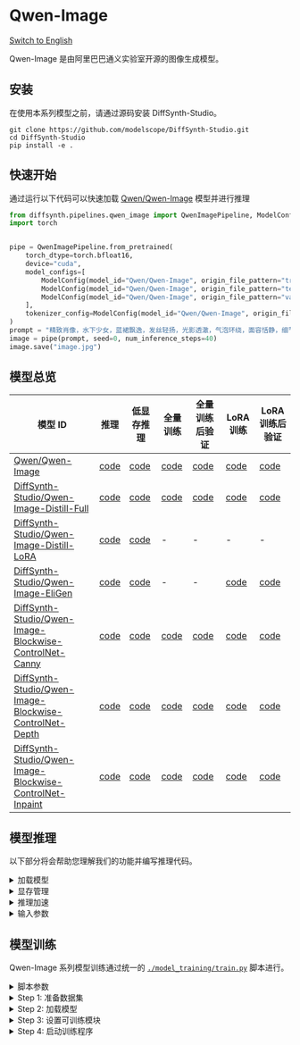 # Qwen-Image

[Switch to English](./README.md)

Qwen-Image 是由阿里巴巴通义实验室开源的图像生成模型。

## 安装

在使用本系列模型之前，请通过源码安装 DiffSynth-Studio。

```shell
git clone https://github.com/modelscope/DiffSynth-Studio.git
cd DiffSynth-Studio
pip install -e .
```

## 快速开始

通过运行以下代码可以快速加载 [Qwen/Qwen-Image](https://www.modelscope.cn/models/Qwen/Qwen-Image) 模型并进行推理

```python
from diffsynth.pipelines.qwen_image import QwenImagePipeline, ModelConfig
import torch


pipe = QwenImagePipeline.from_pretrained(
    torch_dtype=torch.bfloat16,
    device="cuda",
    model_configs=[
        ModelConfig(model_id="Qwen/Qwen-Image", origin_file_pattern="transformer/diffusion_pytorch_model*.safetensors"),
        ModelConfig(model_id="Qwen/Qwen-Image", origin_file_pattern="text_encoder/model*.safetensors"),
        ModelConfig(model_id="Qwen/Qwen-Image", origin_file_pattern="vae/diffusion_pytorch_model.safetensors"),
    ],
    tokenizer_config=ModelConfig(model_id="Qwen/Qwen-Image", origin_file_pattern="tokenizer/"),
)
prompt = "精致肖像，水下少女，蓝裙飘逸，发丝轻扬，光影透澈，气泡环绕，面容恬静，细节精致，梦幻唯美。"
image = pipe(prompt, seed=0, num_inference_steps=40)
image.save("image.jpg")
```

## 模型总览

|模型 ID|推理|低显存推理|全量训练|全量训练后验证|LoRA 训练|LoRA 训练后验证|
|-|-|-|-|-|-|-|
|[Qwen/Qwen-Image](https://www.modelscope.cn/models/Qwen/Qwen-Image)|[code](./model_inference/Qwen-Image.py)|[code](./model_inference_low_vram/Qwen-Image.py)|[code](./model_training/full/Qwen-Image.sh)|[code](./model_training/validate_full/Qwen-Image.py)|[code](./model_training/lora/Qwen-Image.sh)|[code](./model_training/validate_lora/Qwen-Image.py)|
|[DiffSynth-Studio/Qwen-Image-Distill-Full](https://www.modelscope.cn/models/DiffSynth-Studio/Qwen-Image-Distill-Full)|[code](./model_inference/Qwen-Image-Distill-Full.py)|[code](./model_inference_low_vram/Qwen-Image-Distill-Full.py)|[code](./model_training/full/Qwen-Image-Distill-Full.sh)|[code](./model_training/validate_full/Qwen-Image-Distill-Full.py)|[code](./model_training/lora/Qwen-Image-Distill-Full.sh)|[code](./model_training/validate_lora/Qwen-Image-Distill-Full.py)|
|[DiffSynth-Studio/Qwen-Image-Distill-LoRA](https://www.modelscope.cn/models/DiffSynth-Studio/Qwen-Image-Distill-LoRA)|[code](./model_inference/Qwen-Image-Distill-LoRA.py)|[code](./model_inference_low_vram/Qwen-Image-Distill-LoRA.py)|-|-|-|-|
|[DiffSynth-Studio/Qwen-Image-EliGen](https://www.modelscope.cn/models/DiffSynth-Studio/Qwen-Image-EliGen)|[code](./model_inference/Qwen-Image-EliGen.py)|[code](./model_inference_low_vram/Qwen-Image-EliGen.py)|-|-|[code](./model_training/lora/Qwen-Image-EliGen.sh)|[code](./model_training/validate_lora/Qwen-Image-EliGen.py)|
|[DiffSynth-Studio/Qwen-Image-Blockwise-ControlNet-Canny](https://modelscope.cn/models/DiffSynth-Studio/Qwen-Image-Blockwise-ControlNet-Canny)|[code](./model_inference/Qwen-Image-Blockwise-ControlNet-Canny.py)|[code](./model_inference_low_vram/Qwen-Image-Blockwise-ControlNet-Canny.py)|[code](./model_training/full/Qwen-Image-Blockwise-ControlNet-Canny.sh)|[code](./model_training/validate_full/Qwen-Image-Blockwise-ControlNet-Canny.py)|[code](./model_training/lora/Qwen-Image-Blockwise-ControlNet-Canny.sh)|[code](./model_training/validate_lora/Qwen-Image-Blockwise-ControlNet-Canny.py)|
|[DiffSynth-Studio/Qwen-Image-Blockwise-ControlNet-Depth](https://modelscope.cn/models/DiffSynth-Studio/Qwen-Image-Blockwise-ControlNet-Depth)|[code](./model_inference/Qwen-Image-Blockwise-ControlNet-Depth.py)|[code](./model_inference_low_vram/Qwen-Image-Blockwise-ControlNet-Depth.py)|[code](./model_training/full/Qwen-Image-Blockwise-ControlNet-Depth.sh)|[code](./model_training/validate_full/Qwen-Image-Blockwise-ControlNet-Depth.py)|[code](./model_training/lora/Qwen-Image-Blockwise-ControlNet-Depth.sh)|[code](./model_training/validate_lora/Qwen-Image-Blockwise-ControlNet-Depth.py)|
|[DiffSynth-Studio/Qwen-Image-Blockwise-ControlNet-Inpaint](https://modelscope.cn/models/DiffSynth-Studio/Qwen-Image-Blockwise-ControlNet-Inpaint)|[code](./model_inference/Qwen-Image-Blockwise-ControlNet-Inpaint.py)|[code](./model_inference_low_vram/Qwen-Image-Blockwise-ControlNet-Inpaint.py)|[code](./model_training/full/Qwen-Image-Blockwise-ControlNet-Inpaint.sh)|[code](./model_training/validate_full/Qwen-Image-Blockwise-ControlNet-Inpaint.py)|[code](./model_training/lora/Qwen-Image-Blockwise-ControlNet-Inpaint.sh)|[code](./model_training/validate_lora/Qwen-Image-Blockwise-ControlNet-Inpaint.py)|

## 模型推理

以下部分将会帮助您理解我们的功能并编写推理代码。

<details>

<summary>加载模型</summary>

模型通过 `from_pretrained` 加载：

```python
from diffsynth.pipelines.qwen_image import QwenImagePipeline, ModelConfig
import torch

pipe = QwenImagePipeline.from_pretrained(
    torch_dtype=torch.bfloat16,
    device="cuda",
    model_configs=[
        ModelConfig(model_id="Qwen/Qwen-Image", origin_file_pattern="transformer/diffusion_pytorch_model*.safetensors"),
        ModelConfig(model_id="Qwen/Qwen-Image", origin_file_pattern="text_encoder/model*.safetensors"),
        ModelConfig(model_id="Qwen/Qwen-Image", origin_file_pattern="vae/diffusion_pytorch_model.safetensors"),
    ],
    tokenizer_config=ModelConfig(model_id="Qwen/Qwen-Image", origin_file_pattern="tokenizer/"),
)
```

其中 `torch_dtype` 和 `device` 是计算精度和计算设备。`model_configs` 可通过多种方式配置模型路径：

* 从[魔搭社区](https://modelscope.cn/)下载模型并加载。此时需要填写 `model_id` 和 `origin_file_pattern`，例如

```python
ModelConfig(model_id="Qwen/Qwen-Image", origin_file_pattern="transformer/diffusion_pytorch_model*.safetensors"),
```

* 从本地文件路径加载模型。此时需要填写 `path`，例如

```python
ModelConfig(path="models/xxx.safetensors")
```

对于从多个文件加载的单一模型，使用列表即可，例如

```python
ModelConfig(path=[
    "models/Qwen/Qwen-Image/text_encoder/model-00001-of-00004.safetensors",
    "models/Qwen/Qwen-Image/text_encoder/model-00002-of-00004.safetensors",
    "models/Qwen/Qwen-Image/text_encoder/model-00003-of-00004.safetensors",
    "models/Qwen/Qwen-Image/text_encoder/model-00004-of-00004.safetensors",
])
```

`ModelConfig` 提供了额外的参数用于控制模型加载时的行为：

* `local_model_path`: 用于保存下载模型的路径，默认值为 `"./models"`。
* `skip_download`: 是否跳过下载，默认值为 `False`。当您的网络无法访问[魔搭社区](https://modelscope.cn/)时，请手动下载必要的文件，并将其设置为 `True`。

</details>


<details>

<summary>显存管理</summary>

DiffSynth-Studio 为 Qwen-Image 模型提供了细粒度的显存管理，让模型能够在低显存设备上进行推理，可通过以下代码开启 offload 功能，在显存有限的设备上将部分模块 offload 到内存中。

```python
pipe = QwenImagePipeline.from_pretrained(
    torch_dtype=torch.bfloat16,
    device="cuda",
    model_configs=[
        ModelConfig(model_id="Qwen/Qwen-Image", origin_file_pattern="transformer/diffusion_pytorch_model*.safetensors", offload_device="cpu"),
        ModelConfig(model_id="Qwen/Qwen-Image", origin_file_pattern="text_encoder/model*.safetensors", offload_device="cpu"),
        ModelConfig(model_id="Qwen/Qwen-Image", origin_file_pattern="vae/diffusion_pytorch_model.safetensors", offload_device="cpu"),
    ],
    tokenizer_config=ModelConfig(model_id="Qwen/Qwen-Image", origin_file_pattern="tokenizer/"),
)
pipe.enable_vram_management()
```

FP8 量化功能也是支持的：

```python
pipe = QwenImagePipeline.from_pretrained(
    torch_dtype=torch.bfloat16,
    device="cuda",
    model_configs=[
        ModelConfig(model_id="Qwen/Qwen-Image", origin_file_pattern="transformer/diffusion_pytorch_model*.safetensors", offload_dtype=torch.float8_e4m3fn),
        ModelConfig(model_id="Qwen/Qwen-Image", origin_file_pattern="text_encoder/model*.safetensors", offload_dtype=torch.float8_e4m3fn),
        ModelConfig(model_id="Qwen/Qwen-Image", origin_file_pattern="vae/diffusion_pytorch_model.safetensors", offload_dtype=torch.float8_e4m3fn),
    ],
    tokenizer_config=ModelConfig(model_id="Qwen/Qwen-Image", origin_file_pattern="tokenizer/"),
)
pipe.enable_vram_management()
```

FP8 量化和 offload 可同时开启：

```python
pipe = QwenImagePipeline.from_pretrained(
    torch_dtype=torch.bfloat16,
    device="cuda",
    model_configs=[
        ModelConfig(model_id="Qwen/Qwen-Image", origin_file_pattern="transformer/diffusion_pytorch_model*.safetensors", offload_device="cpu", offload_dtype=torch.float8_e4m3fn),
        ModelConfig(model_id="Qwen/Qwen-Image", origin_file_pattern="text_encoder/model*.safetensors", offload_device="cpu", offload_dtype=torch.float8_e4m3fn),
        ModelConfig(model_id="Qwen/Qwen-Image", origin_file_pattern="vae/diffusion_pytorch_model.safetensors", offload_device="cpu", offload_dtype=torch.float8_e4m3fn),
    ],
    tokenizer_config=ModelConfig(model_id="Qwen/Qwen-Image", origin_file_pattern="tokenizer/"),
)
pipe.enable_vram_management()
```

FP8 量化能够大幅度减少显存占用，但不会加速，部分模型在 FP8 量化下会出现精度不足导致的画面模糊、撕裂、失真问题，请谨慎使用 FP8 量化。

开启显存管理后，框架会自动根据设备上的剩余显存确定显存管理策略。`enable_vram_management` 函数提供了以下参数，用于手动控制显存管理策略：

* `vram_limit`: 显存占用量限制（GB），默认占用设备上的剩余显存。注意这不是一个绝对限制，当设置的显存不足以支持模型进行推理，但实际可用显存足够时，将会以最小化显存占用的形式进行推理。将其设置为0时，将会实现理论最小显存占用。
* `vram_buffer`: 显存缓冲区大小（GB），默认为 0.5GB。由于部分较大的神经网络层在 onload 阶段会不可控地占用更多显存，因此一个显存缓冲区是必要的，理论上的最优值为模型中最大的层所占的显存。
* `num_persistent_param_in_dit`: DiT 模型中常驻显存的参数数量（个），默认为无限制。我们将会在未来删除这个参数，请不要依赖这个参数。
* `enable_dit_fp8_computation`: 是否启用 DiT 模型中的 FP8 计算，仅适用于支持 FP8 运算的 GPU（例如 H200 等），默认不启用。

</details>


<details>

<summary>推理加速</summary>

* FP8 量化：根据您的硬件与需求，请选择合适的量化方式
    * GPU 不支持 FP8 计算（例如 A100、4090 等）：FP8 量化仅能降低显存占用，无法加速，代码：[./model_inference_low_vram/Qwen-Image.py](./model_inference_low_vram/Qwen-Image.py)
    * GPU 支持 FP8 运算（例如 H200 等）：请安装 [Flash Attention 3](https://github.com/Dao-AILab/flash-attention)，否则 FP8 加速仅对 Linear 层生效
        * 更快的速度，但更大的显存：请使用 [./accelerate/Qwen-Image-FP8.py](./accelerate/Qwen-Image-FP8.py)
        * 稍慢的速度，但更小的显存：请使用 [./accelerate/Qwen-Image-FP8-offload.py](./accelerate/Qwen-Image-FP8-offload.py)
* 蒸馏加速：我们训练了两个蒸馏加速模型，可以在 `cfg_scale=1` 和 `num_inference_steps=15` 设置下进行快速推理
    * [DiffSynth-Studio/Qwen-Image-Distill-Full](https://www.modelscope.cn/models/DiffSynth-Studio/Qwen-Image-Distill-Full)：全量蒸馏训练版本，更好的生成效果，稍差的 LoRA 兼容性，请使用 [./model_inference/Qwen-Image-Distill-Full.py](./model_inference/Qwen-Image-Distill-Full.py)
    * [DiffSynth-Studio/Qwen-Image-Distill-LoRA](https://www.modelscope.cn/models/DiffSynth-Studio/Qwen-Image-Distill-LoRA)：LoRA 蒸馏训练版本，稍差的生成效果，更好的 LoRA 兼容性，请使用 [./model_inference/Qwen-Image-Distill-LoRA.py](./model_inference/Qwen-Image-Distill-LoRA.py)

</details>


<details>

<summary>输入参数</summary>

Pipeline 在推理阶段能够接收以下输入参数：

* `prompt`: 提示词，描述画面中出现的内容。
* `negative_prompt`: 负向提示词，描述画面中不应该出现的内容，默认值为 `""`。
* `cfg_scale`: Classifier-free guidance 的参数，默认值为 1，当设置为大于1的数值时生效。
* `input_image`: 输入图像，用于图生图，该参数与 `denoising_strength` 配合使用。
* `denoising_strength`: 去噪强度，范围是 0～1，默认值为 1，当数值接近 0 时，生成图像与输入图像相似；当数值接近 1 时，生成图像与输入图像相差更大。在不输入 `input_image` 参数时，请不要将其设置为非 1 的数值。
* `height`: 图像高度，需保证高度为 16 的倍数。
* `width`: 图像宽度，需保证宽度为 16 的倍数。
* `seed`: 随机种子。默认为 `None`，即完全随机。
* `rand_device`: 生成随机高斯噪声矩阵的计算设备，默认为 `"cpu"`。当设置为 `cuda` 时，在不同 GPU 上会导致不同的生成结果。
* `num_inference_steps`: 推理次数，默认值为 30。
* `tiled`: 是否启用 VAE 分块推理，默认为 `False`。设置为 `True` 时可显著减少 VAE 编解码阶段的显存占用，会产生少许误差，以及少量推理时间延长。
* `tile_size`: VAE 编解码阶段的分块大小，默认为 128，仅在 `tiled=True` 时生效。
* `tile_stride`: VAE 编解码阶段的分块步长，默认为 64，仅在 `tiled=True` 时生效，需保证其数值小于或等于 `tile_size`。
* `progress_bar_cmd`: 进度条，默认为 `tqdm.tqdm`。可通过设置为 `lambda x:x` 来屏蔽进度条。

</details>


## 模型训练

Qwen-Image 系列模型训练通过统一的 [`./model_training/train.py`](./model_training/train.py) 脚本进行。

<details>

<summary>脚本参数</summary>

脚本包含以下参数：

* 数据集
  * `--dataset_base_path`: 数据集的根路径。
  * `--dataset_metadata_path`: 数据集的元数据文件路径。
  * `--max_pixels`: 最大像素面积，默认为 1024*1024，当启用动态分辨率时，任何分辨率大于这个数值的图片都会被缩小。
  * `--height`: 图像或视频的高度。将 `height` 和 `width` 留空以启用动态分辨率。
  * `--width`: 图像或视频的宽度。将 `height` 和 `width` 留空以启用动态分辨率。
  * `--data_file_keys`: 元数据中的数据文件键。用逗号分隔。
  * `--dataset_repeat`: 每个 epoch 中数据集重复的次数。
  * `--dataset_num_workers`: 每个 Dataloder 的进程数量。
* 模型
  * `--model_paths`: 要加载的模型路径。JSON 格式。
  * `--model_id_with_origin_paths`: 带原始路径的模型 ID，例如 Qwen/Qwen-Image:transformer/diffusion_pytorch_model*.safetensors。用逗号分隔。
  * `--tokenizer_path`: tokenizer 路径，留空将会自动下载。
* 训练
  * `--learning_rate`: 学习率。
  * `--weight_decay`：权重衰减大小。
  * `--num_epochs`: 轮数（Epoch）。
  * `--output_path`: 保存路径。
  * `--remove_prefix_in_ckpt`: 在 ckpt 中移除前缀。
  * `--save_steps`: 保存模型的间隔 step 数量，如果设置为 None ，则每个 epoch 保存一次
  * `--find_unused_parameters`: DDP 训练中是否存在未使用的参数
* 可训练模块
  * `--trainable_models`: 可训练的模型，例如 dit、vae、text_encoder。
  * `--lora_base_model`: LoRA 添加到哪个模型上。
  * `--lora_target_modules`: LoRA 添加到哪一层上。
  * `--lora_rank`: LoRA 的秩（Rank）。
  * `--lora_checkpoint`: LoRA 检查点的路径。如果提供此路径，LoRA 将从此检查点加载。
* 额外模型输入
  * `--extra_inputs`: 额外的模型输入，以逗号分隔。
* 显存管理
  * `--use_gradient_checkpointing`: 是否启用 gradient checkpointing。
  * `--use_gradient_checkpointing_offload`: 是否将 gradient checkpointing 卸载到内存中。
  * `--gradient_accumulation_steps`: 梯度累积步数。

此外，训练框架基于 [`accelerate`](https://huggingface.co/docs/accelerate/index) 构建，在开始训练前运行 `accelerate config` 可配置 GPU 的相关参数。对于部分模型训练（例如 20B 模型的全量训练）脚本，我们提供了建议的 `accelerate` 配置文件，可在对应的训练脚本中查看。

</details>


<details>

<summary>Step 1: 准备数据集</summary>

数据集包含一系列文件，我们建议您这样组织数据集文件：

```
data/example_image_dataset/
├── metadata.csv
├── image1.jpg
└── image2.jpg
```

其中 `image1.jpg`、`image2.jpg` 为训练用图像数据，`metadata.csv` 为元数据列表，例如

```
image,prompt
image1.jpg,"a cat is sleeping"
image2.jpg,"a dog is running"
```

我们构建了一个样例图像数据集，以方便您进行测试，通过以下命令可以下载这个数据集：

```shell
modelscope download --dataset DiffSynth-Studio/example_image_dataset --local_dir ./data/example_image_dataset
```

数据集支持多种图片格式，`"jpg", "jpeg", "png", "webp"`。

图片的尺寸可通过脚本参数 `--height`、`--width` 控制。当 `--height` 和 `--width` 为空时将会开启动态分辨率，按照数据集中每个图像的实际宽高训练。

**我们强烈建议使用固定分辨率训练，因为在多卡训练中存在负载均衡问题。**

</details>


<details>

<summary>Step 2: 加载模型</summary>

类似于推理时的模型加载逻辑，可直接通过模型 ID 配置要加载的模型。例如，推理时我们通过以下设置加载模型

```python
model_configs=[
    ModelConfig(model_id="Qwen/Qwen-Image", origin_file_pattern="transformer/diffusion_pytorch_model*.safetensors"),
    ModelConfig(model_id="Qwen/Qwen-Image", origin_file_pattern="text_encoder/model*.safetensors"),
    ModelConfig(model_id="Qwen/Qwen-Image", origin_file_pattern="vae/diffusion_pytorch_model.safetensors"),
]
```

那么在训练时，填入以下参数即可加载对应的模型。

```shell
--model_id_with_origin_paths "Qwen/Qwen-Image:transformer/diffusion_pytorch_model*.safetensors,Qwen/Qwen-Image:text_encoder/model*.safetensors,Qwen/Qwen-Image:vae/diffusion_pytorch_model.safetensors"
```

如果您希望从本地文件加载模型，例如推理时

```python
model_configs=[
    ModelConfig([
        "models/Qwen/Qwen-Image/transformer/diffusion_pytorch_model-00001-of-00009.safetensors",
        "models/Qwen/Qwen-Image/transformer/diffusion_pytorch_model-00002-of-00009.safetensors",
        "models/Qwen/Qwen-Image/transformer/diffusion_pytorch_model-00003-of-00009.safetensors",
        "models/Qwen/Qwen-Image/transformer/diffusion_pytorch_model-00004-of-00009.safetensors",
        "models/Qwen/Qwen-Image/transformer/diffusion_pytorch_model-00005-of-00009.safetensors",
        "models/Qwen/Qwen-Image/transformer/diffusion_pytorch_model-00006-of-00009.safetensors",
        "models/Qwen/Qwen-Image/transformer/diffusion_pytorch_model-00007-of-00009.safetensors",
        "models/Qwen/Qwen-Image/transformer/diffusion_pytorch_model-00008-of-00009.safetensors",
        "models/Qwen/Qwen-Image/transformer/diffusion_pytorch_model-00009-of-00009.safetensors"
    ]),
    ModelConfig([
        "models/Qwen/Qwen-Image/text_encoder/model-00001-of-00004.safetensors",
        "models/Qwen/Qwen-Image/text_encoder/model-00002-of-00004.safetensors",
        "models/Qwen/Qwen-Image/text_encoder/model-00003-of-00004.safetensors",
        "models/Qwen/Qwen-Image/text_encoder/model-00004-of-00004.safetensors"
    ]),
    ModelConfig("models/Qwen/Qwen-Image/vae/diffusion_pytorch_model.safetensors")
]
```

那么训练时需设置为

```shell
--model_paths '[
    [
        "models/Qwen/Qwen-Image/transformer/diffusion_pytorch_model-00001-of-00009.safetensors",
        "models/Qwen/Qwen-Image/transformer/diffusion_pytorch_model-00002-of-00009.safetensors",
        "models/Qwen/Qwen-Image/transformer/diffusion_pytorch_model-00003-of-00009.safetensors",
        "models/Qwen/Qwen-Image/transformer/diffusion_pytorch_model-00004-of-00009.safetensors",
        "models/Qwen/Qwen-Image/transformer/diffusion_pytorch_model-00005-of-00009.safetensors",
        "models/Qwen/Qwen-Image/transformer/diffusion_pytorch_model-00006-of-00009.safetensors",
        "models/Qwen/Qwen-Image/transformer/diffusion_pytorch_model-00007-of-00009.safetensors",
        "models/Qwen/Qwen-Image/transformer/diffusion_pytorch_model-00008-of-00009.safetensors",
        "models/Qwen/Qwen-Image/transformer/diffusion_pytorch_model-00009-of-00009.safetensors"
    ],
    [
        "models/Qwen/Qwen-Image/text_encoder/model-00001-of-00004.safetensors",
        "models/Qwen/Qwen-Image/text_encoder/model-00002-of-00004.safetensors",
        "models/Qwen/Qwen-Image/text_encoder/model-00003-of-00004.safetensors",
        "models/Qwen/Qwen-Image/text_encoder/model-00004-of-00004.safetensors"
    ],
    "models/Qwen/Qwen-Image/vae/diffusion_pytorch_model.safetensors"
]' \
```

</details>


<details>

<summary>Step 3: 设置可训练模块</summary>

训练框架支持训练基础模型，或 LoRA 模型。以下是几个例子：

* 全量训练 DiT 部分：`--trainable_models dit`
* 训练 DiT 部分的 LoRA 模型：`--lora_base_model dit --lora_target_modules "to_q,to_k,to_v,add_q_proj,add_k_proj,add_v_proj,to_out.0,to_add_out,img_mlp.net.2,img_mod.1,txt_mlp.net.2,txt_mod.1" --lora_rank 32`

此外，由于训练脚本中加载了多个模块（text encoder、dit、vae），保存模型文件时需要移除前缀，例如在全量训练 DiT 部分或者训练 DiT 部分的 LoRA 模型时，请设置 `--remove_prefix_in_ckpt pipe.dit.`

</details>


<details>

<summary>Step 4: 启动训练程序</summary>

我们为每一个模型编写了训练命令，请参考本文档开头的表格。

</details>

